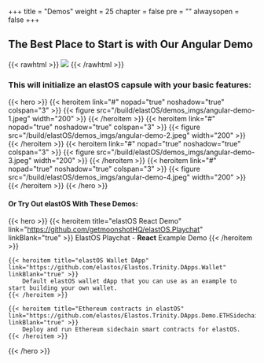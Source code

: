 +++
title = "Demos"
weight = 25
chapter = false
pre = ""
alwaysopen = false
+++

## The Best Place to Start is with Our Angular Demo

{{< rawhtml >}}
    <img src="/build/elastos/setup/demo-template.png" style="max-height: 200px;"/>
{{< /rawhtml >}}

### This will initialize an elastOS capsule with your basic features:

{{< hero >}}
    {{< heroitem link="#" nopad="true" noshadow="true" colspan="3" >}}
        {{< figure src="/build/elastOS/demos_imgs/angular-demo-1.jpeg" width="200" >}}
    {{< /heroitem >}}
    {{< heroitem link="#" nopad="true" noshadow="true" colspan="3" >}}
        {{< figure src="/build/elastOS/demos_imgs/angular-demo-2.jpeg" width="200" >}}
    {{< /heroitem >}}
    {{< heroitem link="#" nopad="true" noshadow="true" colspan="3" >}}
        {{< figure src="/build/elastOS/demos_imgs/angular-demo-3.jpeg" width="200" >}}
    {{< /heroitem >}}
    {{< heroitem link="#" nopad="true" noshadow="true" colspan="3" >}}
        {{< figure src="/build/elastOS/demos_imgs/angular-demo-4.jpeg" width="200" >}}
    {{< /heroitem >}}
{{< /hero >}}

#### Or Try Out elastOS With These Demos:

{{< hero >}}
    {{< heroitem title="elastOS React Demo" link="https://github.com/getmoonshotHQ/elastOS.Playchat" linkBlank="true" >}}
        ElastOS Playchat - <b>React</b> Example Demo
    {{< /heroitem >}}
    
    {{< heroitem title="elastOS Wallet DApp" link="https://github.com/elastos/Elastos.Trinity.DApps.Wallet" linkBlank="true" >}}
        Default elastOS wallet dApp that you can use as an example to start building your own wallet.
    {{< /heroitem >}}
        
    {{< heroitem title="Ethereum contracts in elastOS" link="https://github.com/elastos/Elastos.Trinity.DApps.Demo.ETHSidechain" linkBlank="true" >}}
        Deploy and run Ethereum sidechain smart contracts for elastOS.
    {{< /heroitem >}}
{{< /hero >}}

